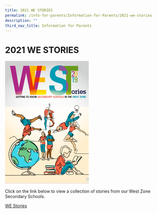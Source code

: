 ```yaml
---
title: 2021 WE STORIES
permalink: /info-for-parents/Information-for-Parents/2021-we-stories
description: ""
third_nav_title: Information for Parents
---
```

# 2021 WE STORIES

<img src="/images/westories.png" 
     style="width:55%">


Click on the link below to view a collection of stories from our West Zone Secondary Schools.

[WE Stories](http://we%20stories/)
